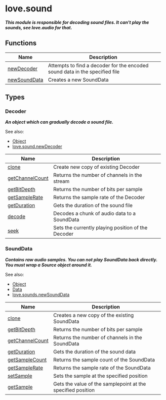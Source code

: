 # love.sound

<b><i>
This module is responsible for decoding sound files. It can't play the sounds, see love.audio for that.
</b></i>

## Functions

| Name                                                            | Description                                                                 |
|-----------------------------------------------------------------|-----------------------------------------------------------------------------|
| [newDecoder](https://love2d.org/wiki/love.sound.newDecoder)     | Attempts to find a decoder for the encoded sound data in the specified file |
| [newSoundData](https://love2d.org/wiki/love.sound.newSoundData) | Creates a new SoundData                                                     |

## Types

### Decoder

<b><i>
An object which can gradually decode a sound file.
</b></i>

See also:
* [Object](api/love?id=Object)
* [love.sound.newDecoder](https://love2d.org/wiki/love.sound.newDecoder)

| Name                                                               | Description                                        |
|--------------------------------------------------------------------|----------------------------------------------------|
| [clone](https://love2d.org/wiki/Decoder:clone)                     | Create new copy of existing Decoder                |
| [getChannelCount](https://love2d.org/wiki/Decoder:getChannelCount) | Returns the number of channels in the stream       |
| [getBitDepth](https://love2d.org/wiki/Decoder:getBitDepth)         | Returns the number of bits per sample              |
| [getSampleRate](https://love2d.org/wiki/Decoder:getSampleRate)     | Returns the sample rate of the Decoder             |
| [getDuration](https://love2d.org/wiki/Decoder:getDuration)         | Gets the duration of the sound file                |
| [decode](https://love2d.org/wiki/Decoder:decode)                   | Decodes a chunk of audio data to a SoundData       |
| [seek](https://love2d.org/wiki/Decoder:seek)                       | Sets the currently playing position of the Decoder |

### SoundData

<b><i>
Contains raw audio samples.
You can not play SoundData back directly. You must wrap a Source object around it.
</b></i>

See also:
* [Object](api/love?id=Object)
* [Data](api/data)
* [love.sounds.newSoundData](https://love2d.org/wiki/love.sound.newSoundData)

| Name                                                                 | Description                                                 |
|----------------------------------------------------------------------|-------------------------------------------------------------|
| [clone](https://love2d.org/wiki/SoundData:clone)                     | Creates a new copy of the existing SoundData                |
| [getBitDepth](https://love2d.org/wiki/SoundData:getBitDepth)         | Returns the number of bits per sample                       |
| [getChannelCount](https://love2d.org/wiki/SoundData:getChannelCount) | Returns the number of channels in the SoundData             |
| [getDuration](https://love2d.org/wiki/SoundData:getDuration)         | Gets the duration of the sound data                         |
| [getSampleCount](https://love2d.org/wiki/SoundData:getSampleCount)   | Returns the sample count of the SoundData                   |
| [getSampleRate](https://love2d.org/wiki/SoundData:getSampleRate)     | Returns the sample rate of the SoundData                    |
| [setSample](https://love2d.org/wiki/SoundData:setSample)             | Sets the sample at the specified position                   |
| [getSample](https://love2d.org/wiki/SoundData:getSample)             | Gets the value of the samplepoint at the specified position |
